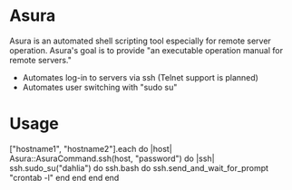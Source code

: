 Asura
=====

Asura is an automated shell scripting tool especially for remote server operation.
Asura's goal is to provide "an executable operation manual for remote servers."

* Automates log-in to servers via ssh (Telnet support is planned)
* Automates user switching with "sudo su"

Usage
=====
["hostname1", "hostname2"].each do |host|
  Asura::AsuraCommand.ssh(host, "password") do |ssh|
    ssh.sudo_su("dahlia") do
      ssh.bash do
        ssh.send_and_wait_for_prompt "crontab -l"
      end
    end
  end
end

